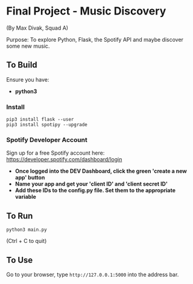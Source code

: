 # Final Project - Music Discovery
(By Max Divak, Squad A)

Purpose: To explore Python, Flask, the Spotify API and maybe discover some new music.

## To Build

Ensure you have:

* **python3**

### Install

```
pip3 install flask --user
pip3 install spotipy --upgrade
```

### Spotify Developer Account

Sign up for a free Spotify account here: https://developer.spotify.com/dashboard/login

* **Once logged into the DEV Dashboard, click the green 'create a new app' button**
* **Name your app and get your 'client ID' and 'client secret ID'**
* **Add these IDs to the config.py file. Set them to the appropriate variable**

## To Run

```
python3 main.py
```

(Ctrl + C to quit)

## To Use

Go to your browser, type `http://127.0.0.1:5000` into the address bar.
